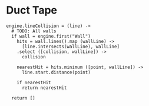 Duct Tape
=========

    engine.lineCollision = (line) ->
      # TODO: All walls
      if wall = engine.first("Wall")
        hits = wall.lines().map (wallLine) ->
          [line.intersects(wallLine), wallLine]
        .select ([collision, wallLine]) ->
          collision

        nearestHit = hits.minimum ([point, wallLine]) ->
          line.start.distance(point)

        if nearestHit
          return nearestHit

      return []
